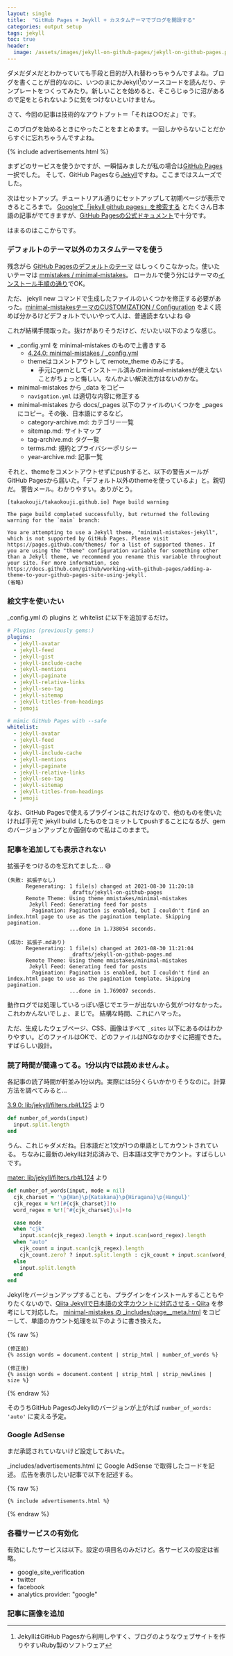 ```yaml
---
layout: single
title:  "GitHub Pages + Jeykll + カスタムテーマでブログを開設する"
categories: output setup
tags: jekyll
toc: true
header:
  image: /assets/images/jekyll-on-github-pages/jekyll-on-github-pages.png
---
```

ダメだダメだとわかっていても手段と目的が入れ替わっちゃうんですよね。ブログを書くことが目的なのに、いつのまにかJekyll[^1]のソースコードを読んだり、テンプレートをつくってみたり。新しいことを始めると、そこらじゅうに沼があるので足をとられないように気をつけないといけません。

[^1]: JekyllはGitHub Pagesから利用しやすく、ブログのようなウェブサイトを作りやすいRuby製のソフトウェア

さて、今回の記事は技術的なアウトプット＝「それは○○だよ」です。

このブログを始めるときにやったことをまとめます。一回しかやらないことだからすぐに忘れちゃうんですよね。

{% include advertisements.html %}

まずどのサービスを使うかですが、一瞬悩みましたが私の場合は[GitHub Pages](https://docs.github.com/ja/pages/getting-started-with-github-pages/about-github-pages)一択でした。
そして、GitHub Pagesなら[Jekyll](http://jekyllrb-ja.github.io/)ですね。ここまではスムーズでした。

次はセットアップ。チュートリアル通りにセットアップして初期ページが表示できるところまで。
[Googleで「jekyll github pages」を検索する](https://www.google.com/search?q=jekyll+github+pages&oq=jekyll+github+pages&aqs=chrome.0.69i59l3j0i512j0i30j69i60l3.5652j0j7&sourceid=chrome&ie=UTF-8) とたくさん日本語の記事がでてきますが、[GitHub Pagesの公式ドキュメント](https://docs.github.com/ja/pages/setting-up-a-github-pages-site-with-jekyll)で十分です。

はまるのはここからです。

### デフォルトのテーマ以外のカスタムテーマを使う

残念がら [GitHub Pagesのデフォルトのテーマ](https://pages.github.com/themes/) はしっくりこなかった。使いたいテーマは [mmistakes / minimal-mistakes](https://github.com/mmistakes/minimal-mistakes)。
ローカルで使う分にはテーマの[インストール手順の通り](https://github.com/mmistakes/minimal-mistakes#installation)でOK。

ただ、 jekyll new コマンドで生成したファイルのいくつかを修正する必要があった。[minimal-mistakesテーマのCUSTOMIZATION / Configuration](https://mmistakes.github.io/minimal-mistakes/docs/configuration/) をよく読めば分かるけどデフォルトでいいやって人は、普通読まないよね :smile:

これが結構手間取った。抜けがありそうだけど、だいたい以下のような感じ。

- _config.yml を minimal-mistakes のもので上書きする
  - [4.24.0: minimal-mistakes / _config.yml](https://github.com/mmistakes/minimal-mistakes/blob/00fa7be38b5e57c6539d3986b2168ea7b57bc67a/_config.yml)
  - themeはコメントアウトして remote_theme のみにする。
    - 手元にgemとしてインストール済みのminimal-mistakesが使えないことがちょっと悔しい。なんかよい解決法方はないのかな。
- minimal-mistakes から _data をコピー
  - `navigation.yml` は適切な内容に修正する
- minimal-mistakes から docs/_pages 以下のファイルのいくつかを _pages にコピー。その後、日本語にするなど。
  - category-archive.md: カテゴリー一覧
  - sitemap.md: サイトマップ
  - tag-archive.md: タグ一覧
  - terms.md: 規約とプライバシーポリシー
  - year-archive.md: 記事一覧

それと、themeをコメントアウトせずにpushすると、以下の警告メールがGitHub Pagesから届いた。「デフォルト以外のthemeを使っているよ」と。親切だ。
警告メール。わかりやすい。ありがとう。

```
[takaokouji/takaokouji.github.io] Page build warning

The page build completed successfully, but returned the following warning for the `main` branch:

You are attempting to use a Jekyll theme, "minimal-mistakes-jekyll", which is not supported by GitHub Pages. Please visit https://pages.github.com/themes/ for a list of supported themes. If you are using the "theme" configuration variable for something other than a Jekyll theme, we recommend you rename this variable throughout your site. For more information, see https://docs.github.com/github/working-with-github-pages/adding-a-theme-to-your-github-pages-site-using-jekyll.
(省略)
```

### 絵文字を使いたい

_config.yml の plugins と whitelist に以下を追加するだけ。

```yml
# Plugins (previously gems:)
plugins:
  - jekyll-avatar
  - jekyll-feed
  - jekyll-gist
  - jekyll-include-cache
  - jekyll-mentions
  - jekyll-paginate
  - jekyll-relative-links
  - jekyll-seo-tag
  - jekyll-sitemap
  - jekyll-titles-from-headings
  - jemoji

# mimic GitHub Pages with --safe
whitelist:
  - jekyll-avatar
  - jekyll-feed
  - jekyll-gist
  - jekyll-include-cache
  - jekyll-mentions
  - jekyll-paginate
  - jekyll-relative-links
  - jekyll-seo-tag
  - jekyll-sitemap
  - jekyll-titles-from-headings
  - jemoji
```

なお、GitHub Pagesで使えるプラグインはこれだけなので、他のものを使いたければ手元で jekyll build したものをコミットしてpushすることになるが、gemのバージョンアップとか面倒なので私はこのままで。

### 記事を追加しても表示されない

拡張子をつけるのを忘れてました... :sweat_smile:

```
(失敗: 拡張子なし)
      Regenerating: 1 file(s) changed at 2021-08-30 11:20:18
                    _drafts/jekyll-on-github-pages
      Remote Theme: Using theme mmistakes/minimal-mistakes
       Jekyll Feed: Generating feed for posts
        Pagination: Pagination is enabled, but I couldn't find an index.html page to use as the pagination template. Skipping pagination.
                    ...done in 1.738054 seconds.

(成功: 拡張子.mdあり)
      Regenerating: 1 file(s) changed at 2021-08-30 11:21:04
                    _drafts/jekyll-on-github-pages.md
      Remote Theme: Using theme mmistakes/minimal-mistakes
       Jekyll Feed: Generating feed for posts
        Pagination: Pagination is enabled, but I couldn't find an index.html page to use as the pagination template. Skipping pagination.
                    ...done in 1.769007 seconds.
```

動作ログでは処理しているっぽい感じでエラーが出ないから気がつけなかった。これわかんないでしょ、まじで。
結構な時間、これにハマった。

ただ、生成したウェブページ、CSS、画像はすべて `_sites` 以下にあるのはわかりやすい。どのファイルはOKで、どのファイルはNGなのかすぐに把握できた。すばらしい設計。

### 読了時間が間違ってる。1分以内では読めませんよ。

各記事の読了時間が軒並み1分以内。実際には5分くらいかかりそうなのに。計算方法を調べてみると...

[3.9.0: lib/jekyll/filters.rb#L125](https://github.com/jekyll/jekyll/blob/8fe3a5d59ba659b759ae1f48fe1112a64dd8ea47/lib/jekyll/filters.rb#L125) より
```ruby
def number_of_words(input)
  input.split.length
end
```

うん、これじゃダメだね。日本語だと1文が1つの単語としてカウントされている。
ちなみに最新のJekyllは対応済みで、日本語は文字でカウント。すばらしいです。

[mater: lib/jekyll/filters.rb#L124](https://github.com/jekyll/jekyll/blob/e482574b84ccf0dc93c8bbd8092e5247b87d06c3/lib/jekyll/filters.rb#L124) より
```ruby
def number_of_words(input, mode = nil)
  cjk_charset = '\p{Han}\p{Katakana}\p{Hiragana}\p{Hangul}'
  cjk_regex = %r![#{cjk_charset}]!o
  word_regex = %r![^#{cjk_charset}\s]+!o

  case mode
  when "cjk"
    input.scan(cjk_regex).length + input.scan(word_regex).length
  when "auto"
    cjk_count = input.scan(cjk_regex).length
    cjk_count.zero? ? input.split.length : cjk_count + input.scan(word_regex).length
  else
    input.split.length
  end
end
```

Jekyllをバージョンアップすることも、プラグインをインストールすることもやりたくないので、[Qiita Jekyllで日本語の文字カウントに対応させる - Qiita](https://qiita.com/mt_west/items/c2a473285c3c3e8419ad) を参考にして対応した。
[minimal-mistakes の _includes/page__meta.html](https://github.com/mmistakes/minimal-mistakes/blob/00fa7be38b5e57c6539d3986b2168ea7b57bc67a/_includes/page__meta.html) をコピーして、単語のカウント処理を以下のように書き換えた。

{% raw %}
```
(修正前)
{% assign words = document.content | strip_html | number_of_words %}

(修正後)
{% assign words = document.content | strip_html | strip_newlines | size %}
```
{% endraw %}

そのうちGitHub PagesのJekyllのバージョンが上がれば `number_of_words: 'auto'` に変える予定。

### Google AdSense

まだ承認されていないけど設定しておいた。

_includes/advertisements.html に Google AdSense で取得したコードを記述。
広告を表示したい記事で以下を記述する。

{% raw %}
```
{% include advertisements.html %}
```
{% endraw %}

### 各種サービスの有効化

有効にしたサービスは以下。設定の項目名のみだけど。各サービスの設定は省略。

- google_site_verification
- twitter
- facebook
- analytics.provider: "google"

### 記事に画像を追加



